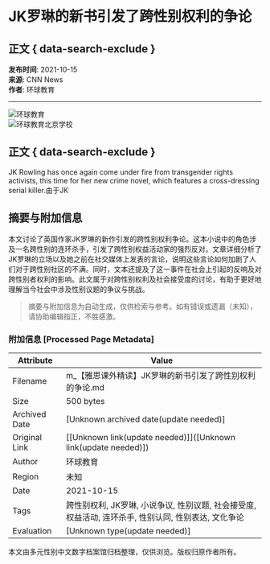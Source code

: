 # JK罗琳的新书引发了跨性别权利的争论

## 正文 { data-search-exclude }


**发布时间**: 2021-10-15  
**来源**: CNN News  
**作者**: 环球教育

---

![环球教育](/index_images/logo.png)  
![环球教育北京学校](/index_images/new_index_03.jpg)

## 正文 { data-search-exclude }

JK Rowling has once again come under fire from transgender rights activists, this time for her new crime novel, which features a cross-dressing serial killer.由于JK
<!-- tcd_original_link https://m.beijing.gedu.org/contents/2909/361881.html -->


## 摘要与附加信息

<!-- tcd_abstract -->
本文讨论了英国作家JK罗琳的新作引发的跨性别权利争论。这本小说中的角色涉及一名跨性别的连环杀手，引发了跨性别权益活动家的强烈反对。文章详细分析了JK罗琳的立场以及她之前在社交媒体上发表的言论，说明这些言论如何加剧了人们对于跨性别社区的不满。同时，文本还提及了这一事件在社会上引起的反响及对跨性别者权利的影响。此文属于对跨性别权利及社会接受度的讨论，有助于更好地理解当今社会中涉及性别议题的争议与挑战。
<!-- tcd_abstract_end -->

> 摘要与附加信息为自动生成，仅供检索与参考。如有错误或遗漏（未知），请协助编辑指正，不胜感激。

### 附加信息 [Processed Page Metadata]

| Attribute       | Value                                  |
|-----------------|----------------------------------------|
| Filename        | m_【雅思课外精读】JK罗琳的新书引发了跨性别权利的争论.md                             |
| Size            | 500 bytes                           |
| Archived Date   | [Unknown archived date(update needed)]                             |
| Original Link   | [[Unknown link(update needed)]]([Unknown link(update needed)])                       |
| Author          | 环球教育                               |
| Region          | 未知                               |
| Date            | 2021-10-15                                 |
| Tags            | 跨性别权利, JK罗琳, 小说争议, 性别议题, 社会接受度, 权益活动, 连环杀手, 性别认同, 性别表达, 文化争论                                 |
| Evaluation            | [Unknown type(update needed)]                                 |
<!-- tcd_table_end -->

本文由多元性别中文数字档案馆归档整理，仅供浏览。版权归原作者所有。
